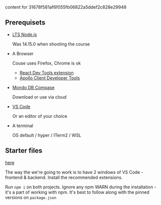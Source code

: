 content for 31678f581af6f055fb06822a5ddef2c828e29948

## Prerequisets

- [LTS Node.js](https://nodejs.org/en/)

  Was 14.15.0 when shooting the course

- A Browser

  Couse uses Firefox, Chrome is ok

  - [React Dev Tools extension](https://addons.mozilla.org/en-US/firefox/addon/react-devtools/)
  - [Apollo Client Developer Tools](https://addons.mozilla.org/en-US/firefox/addon/apollo-developer-tools/)

- [Mondo DB Compase](https://www.mongodb.com/products/compass)

  Download or use via cloud

- [VS Code](https://code.visualstudio.com/)

  Or an editor of your choice

- A terminal

  OS default / hyper / ITerm2 / WSL

## Starter files

[here](https://github.com/wesbos/Advanced-React/tree/master/sick-fits)

The way the we're going to work is to have 2 windows of VS Code - frontend & backend.
Install the recommended extensions.

Run `npm i` on both projects.
Ignore any npm WARN during the installation - it's a part of working with npm. It's best to follow along with the pinned versions on `package.json`
